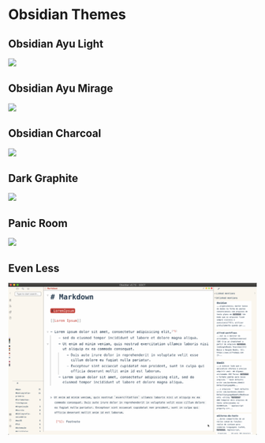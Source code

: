 # Obsidian Themes


## Obsidian Ayu Light  

![](https://github.com/bcdavasconcelos/Themes/blob/master/Obsidian/Ayu%20Light/ayu2.png?raw=true)

## Obsidian Ayu Mirage

![](https://github.com/bcdavasconcelos/Themes/blob/master/Obsidian/Ayu%20Mirage/ayu1.png?raw=true.png)

## Obsidian Charcoal

![](https://github.com/bcdavasconcelos/Themes/blob/master/Obsidian/Charcoal/charcoal.png?raw=true)

## Dark Graphite

![](https://github.com/bcdavasconcelos/Themes/blob/master/Obsidian/Graphite/graphite.png?raw=true)

## Panic Room

![](https://github.com/bcdavasconcelos/Themes/blob/master/Obsidian/Panic%20Room/panic.png?raw=true)

## Even Less

![](https://github.com/bcdavasconcelos/Themes/blob/master/Obsidian/Even%20Less/evenless.png?raw=true)
